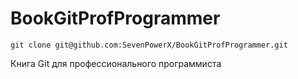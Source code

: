 # BookGitProfProgrammer 
`git clone git@github.com:SevenPowerX/BookGitProfProgrammer.git `

Книга Git для профессионального программиста
